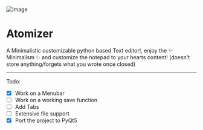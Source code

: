 ![image](https://user-images.githubusercontent.com/79197022/177020414-d02592d9-8a7b-4283-9ce8-38176ce45fe4.png)

# Atomizer

A Minimalistic customizable python based Text editor!, enjoy the ✨ Minimalism ✨ and customize the notepad to your hearts content! (doesn't store anything/forgets what you wrote once closed)

---

Todo:

- [x] Work on a Menubar
- [ ] Work on a working save function
- [ ] Add Tabs
- [ ] Extensive file support
- [x] Port the project to PyQt5
